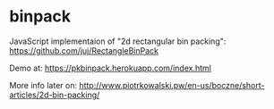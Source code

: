 # binpack
JavaScript implementaion of "2d rectangular bin packing": https://github.com/juj/RectangleBinPack

Demo at: https://pkbinpack.herokuapp.com/index.html

More info later on: http://www.piotrkowalski.pw/en-us/boczne/short-articles/2d-bin-packing/
